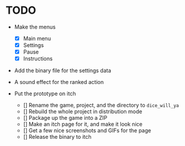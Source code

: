 # TODO 

- Make the menus
    - [x] Main menu 
    - [x] Settings 
    - [x] Pause 
    - [x] Instructions

- Add the binary file for the settings data
- A sound effect for the ranked action

- Put the prototype on itch
    - [] Rename the game, project, and the directory to `dice_will_ya`
    - [] Rebuild the whole project in distribution mode
    - [] Package up the game into a ZIP 
    - [] Make an itch page for it, and make it look nice
    - [] Get a few nice screenshots and GIFs for the page
    - [] Release the binary to itch 
